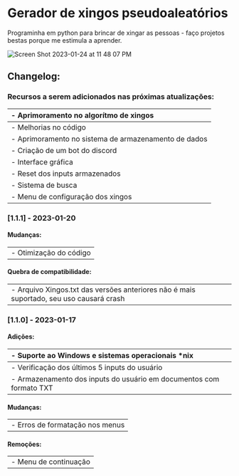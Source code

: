 # Gerador de xingos pseudoaleatórios

Programinha em python para brincar de xingar as pessoas - faço projetos bestas porque me estimula a aprender.

![Screen Shot 2023-01-24 at 11 48 07 PM](https://user-images.githubusercontent.com/72944953/214469500-41264a75-233c-4dd8-8745-4fb7cd5c024b.png)

## Changelog:

### Recursos a serem adicionados nas próximas atualizações:

| - Aprimoramento no algorítmo de xingos               |
| :--------------------------------------------------- |
| - Melhorias no código                                |
| - Aprimoramento no sistema de armazenamento de dados |
| - Criação de um bot do discord                       |
| - Interface gráfica                                  |
| - Reset dos inputs armazenados                       |
| - Sistema de busca                                   |
| - Menu de configuração dos xingos                    |

### [1.1.1] - 2023-01-20

#### Mudanças:

|                        |
| :--------------------- |
| - Otimização do código |

#### Quebra de compatibilidade:

|                                                                                        |
| :------------------------------------------------------------------------------------- |
| - Arquivo Xingos.txt das versões anteriores não é mais suportado, seu uso causará crash|

### [1.1.0] - 2023-01-17

#### Adições:

| - Suporte ao Windows e sistemas operacionais *nix                   |
| :------------------------------------------------------------------ |
| - Verificação dos últimos 5 inputs do usuário                       |
| - Armazenamento dos inputs do usuário em documentos com formato TXT |

#### Mudanças:
|                                  |
| :------------------------------- |
| - Erros de formatação nos menus  |

#### Remoções:
|                       |
| :-------------------- |
| - Menu de continuação |
